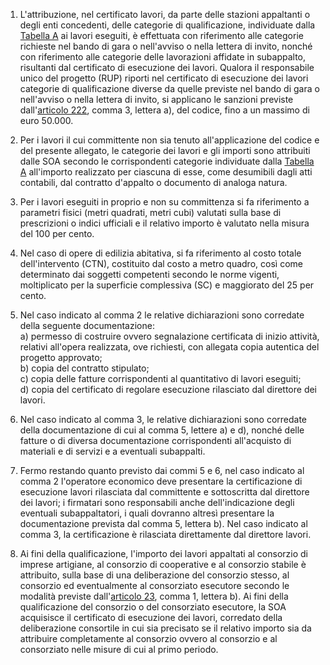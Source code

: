 1. L'attribuzione, nel certificato lavori, da parte delle stazioni appaltanti o degli enti concedenti, delle categorie di qualificazione, individuate dalla [Tabella A](/index.html?article=allegato-2.12-tabella-A&version=1) ai lavori eseguiti, è effettuata con riferimento alle categorie richieste nel bando di gara o nell'avviso o nella lettera di invito, nonché con riferimento alle categorie delle lavorazioni affidate in subappalto, risultanti dal certificato di esecuzione dei lavori. Qualora il responsabile unico del progetto (RUP) riporti nel certificato di esecuzione dei lavori categorie di qualificazione diverse da quelle previste nel bando di gara o nell'avviso o nella lettera di invito, si applicano le sanzioni previste dall'[articolo 222](/index.html?article=articolo-222&version=1), comma 3, lettera a), del codice, fino a un massimo di euro 50.000.

2. Per i lavori il cui committente non sia tenuto all'applicazione del codice e del presente allegato, le categorie dei lavori e gli importi sono attribuiti dalle SOA secondo le corrispondenti categorie individuate dalla [Tabella A](/index.html?article=allegato-2.12-tabella-A&version=1) all'importo realizzato per ciascuna di esse, come desumibili dagli atti contabili, dal contratto d'appalto o documento di analoga natura.

3. Per i lavori eseguiti in proprio e non su committenza si fa riferimento a parametri fisici (metri quadrati, metri cubi) valutati sulla base di prescrizioni o indici ufficiali e il relativo importo è valutato nella misura del 100 per cento.

4. Nel caso di opere di edilizia abitativa, si fa riferimento al costo totale dell'intervento (CTN), costituito dal costo a metro quadro, così come determinato dai soggetti competenti secondo le norme vigenti, moltiplicato per la superficie complessiva (SC) e maggiorato del 25 per cento.

5. Nel caso indicato al comma 2 le relative dichiarazioni sono corredate della seguente documentazione:<br>a) permesso di costruire ovvero segnalazione certificata di inizio attività, relativi all'opera realizzata, ove richiesti, con allegata copia autentica del progetto approvato;<br>b) copia del contratto stipulato;<br>c) copia delle fatture corrispondenti al quantitativo di lavori eseguiti;<br>d) copia del certificato di regolare esecuzione rilasciato dal direttore dei lavori.

6. Nel caso indicato al comma 3, le relative dichiarazioni sono corredate della documentazione di cui al comma 5, lettere a) e d), nonché delle fatture o di diversa documentazione corrispondenti all'acquisto di materiali e di servizi e a eventuali subappalti.

7. Fermo restando quanto previsto dai commi 5 e 6, nel caso indicato al comma 2 l'operatore economico deve presentare la certificazione di esecuzione lavori rilasciata dal committente e sottoscritta dal direttore dei lavori; i firmatari sono responsabili anche dell'indicazione degli eventuali subappaltatori, i quali dovranno altresì presentare la documentazione prevista dal comma 5, lettera b). Nel caso indicato al comma 3, la certificazione è rilasciata direttamente dal direttore lavori.

8. Ai fini della qualificazione, l'importo dei lavori appaltati al consorzio di imprese artigiane, al consorzio di cooperative e al consorzio stabile è attribuito, sulla base di una deliberazione del consorzio stesso, al consorzio ed eventualmente al consorziato esecutore secondo le modalità previste dall'[articolo 23](/index.html?article=allegato-2.12-articolo-23&version=1), comma 1, lettera b). Ai fini della qualificazione del consorzio o del consorziato esecutore, la SOA acquisisce il certificato di esecuzione dei lavori, corredato della deliberazione consortile in cui sia precisato se il relativo importo sia da attribuire completamente al consorzio ovvero al consorzio e al consorziato nelle misure di cui al primo periodo.
